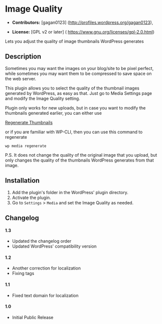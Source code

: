 # Image Quality #

* **Contributors:** [gagan0123] (http://profiles.wordpress.org/gagan0123),

* **License:** [GPL v2 or later] ( https://www.gnu.org/licenses/gpl-2.0.html)

Lets you adjust the quality of image thumbnails WordPress generates

## Description ##

Sometimes you may want the images on your blog/site to be pixel perfect, while 
sometimes you may want them to be compressed to save space on the web server.

This plugin allows you to select the quality of the thumbnail images generated 
by WordPress, as easy as that. Just go to Media Settings page and modify the Image 
Quality setting.

Plugin only works for new uploads, but in case you want to modify the thumbnails
generated earlier, you can either use

[Regenerate Thumbnails](https://wordpress.org/plugins/regenerate-thumbnails/)

or if you are familiar with WP-CLI, then you can use this command to regenerate

`wp media regenerate`

P.S. It does not change the quality of the original image that you upload, 
but only changes the quality of the thumbnails WordPress generates from that image.

## Installation ##
1. Add the plugin's folder in the WordPress' plugin directory.
1. Activate the plugin.
1. Go to `Settings` > `Media` and set the Image Quality as needed.

## Changelog ##

#### 1.3 ####
* Updated the changelog order
* Updated WordPress' compatibility version

#### 1.2 ####
* Another correction for localization
* Fixing tags

#### 1.1 ####
* Fixed text domain for localization

#### 1.0 ####
* Initial Public Release
